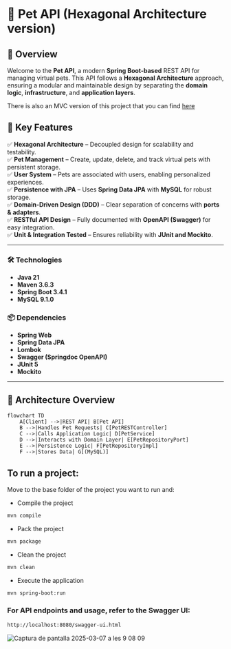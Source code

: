 # 🐾 Pet API (Hexagonal Architecture version)  

## 🎯 Overview  
Welcome to the **Pet API**, a modern **Spring Boot-based** REST API for managing virtual pets. This API follows a **Hexagonal Architecture** approach, ensuring a modular and maintainable design by separating the **domain logic**, **infrastructure**, and **application layers**.  

There is also an MVC version of this project that you can find [here](https://github.com/AlexandraBonetCanela/Pet-api-mvc)

## 🚀 Key Features  
✅ **Hexagonal Architecture** – Decoupled design for scalability and testability.  
✅ **Pet Management** – Create, update, delete, and track virtual pets with persistent storage.  
✅ **User System** – Pets are associated with users, enabling personalized experiences.  
✅ **Persistence with JPA** – Uses **Spring Data JPA** with **MySQL** for robust storage.  
✅ **Domain-Driven Design (DDD)** – Clear separation of concerns with **ports & adapters**.  
✅ **RESTful API Design** – Fully documented with **OpenAPI (Swagger)** for easy integration.  
✅ **Unit & Integration Tested** – Ensures reliability with **JUnit and Mockito**.  

---

### **🛠 Technologies**  
- **Java 21**  
- **Maven 3.6.3**  
- **Spring Boot 3.4.1**  
- **MySQL 9.1.0**  

### **📦 Dependencies**  
- **Spring Web**  
- **Spring Data JPA**  
- **Lombok**  
- **Swagger (Springdoc OpenAPI)**  
- **JUnit 5**  
- **Mockito**  

---

## 📖 **Architecture Overview**  

```mermaid
flowchart TD
    A[Client] -->|REST API| B[Pet API]
    B -->|Handles Pet Requests| C[PetRESTController]
    C -->|Calls Application Logic| D[PetService]
    D -->|Interacts with Domain Layer| E[PetRepositoryPort]
    E -->|Persistence Logic| F[PetRepositoryImpl]
    F -->|Stores Data| G[(MySQL)]

```
## To run a project:

Move to the base folder of the project you want to run and:


- Compile the project
```bash
mvn compile
```
- Pack the project
```bash
mvn package
```
- Clean the project
```bash
mvn clean
```
- Execute the application
```bash
mvn spring-boot:run
```
### For API endpoints and usage, refer to the **Swagger UI**:
```sh
http://localhost:8080/swagger-ui.html
```

![Captura de pantalla 2025-03-07 a les 9 08 09](https://github.com/user-attachments/assets/11d5c2cd-2363-4ad8-bde5-fbe9af568398)

